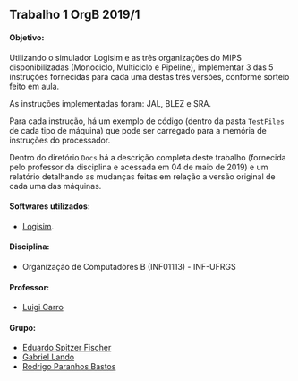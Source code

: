 Trabalho 1 OrgB 2019/1
-------------------------

#### Objetivo:
Utilizando o simulador Logisim e as três organizações do MIPS disponibilizadas (Monociclo, Multiciclo e Pipeline), implementar 3 das 5 instruções fornecidas para cada uma destas três versões, conforme sorteio feito em aula.

As instruções implementadas foram: JAL, BLEZ e SRA.

Para cada instrução, há um exemplo de código (dentro da pasta ```TestFiles``` de cada tipo de máquina) que pode ser carregado para a memória de instruções do processador.

Dentro do diretório ```Docs``` há a descrição completa deste trabalho (fornecida pelo professor da disciplina e acessada em 04 de maio de 2019) e um relatório detalhando as mudanças feitas em relação a versão original de cada uma das máquinas.


#### Softwares utilizados:
- [Logisim](https://sourceforge.net/projects/circuit/).

#### Disciplina:
- Organização de Computadores B (INF01113) - INF-UFRGS

#### Professor:
- [Luigi Carro](http://www.inf.ufrgs.br/~carro/)

#### Grupo:

- [Eduardo Spitzer Fischer](https://github.com/eduardofischer/)
- [Gabriel Lando](https://github.com/gabriel-lando/)
- [Rodrigo Paranhos Bastos](https://github.com/ropbastos/)
